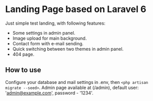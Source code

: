 # Landing Page based on Laravel 6

Just simple test landing, with following features:

- Some settings in admin panel.
- Image upload for main background.
- Contact form with e-mail sending.
- Quick switching between two themes in admin panel.
- 404 page.

## How to use

Configure your database and mail settings in .env, then `<php artisan migrate --seed>`. Admin page available at (/admin), default user: 'admin@example.com', password - '1234'.
